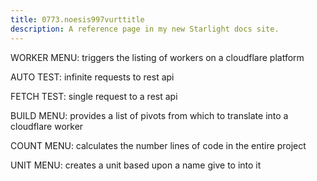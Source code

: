 ```yaml
---
title: 0773.noesis997vurttitle
description: A reference page in my new Starlight docs site.
---
```

WORKER MENU:
triggers the listing of workers on a cloudflare platform

AUTO TEST:
infinite requests to rest api

FETCH TEST:
single request to a rest api

BUILD MENU:
provides a list of pivots from which to translate into a cloudflare worker

COUNT MENU:
calculates the number lines of code in the entire project

UNIT MENU:
creates a unit based upon a name give to into it 


